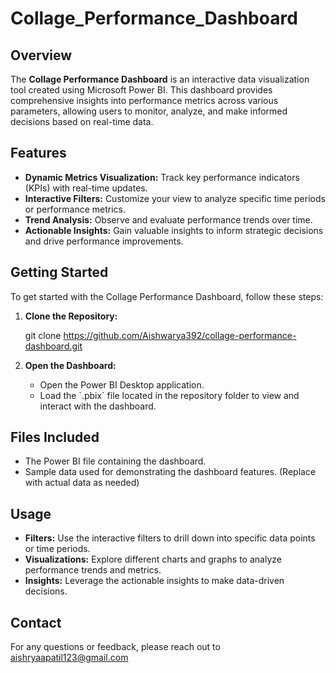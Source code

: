 # Collage_Performance_Dashboard

## Overview

The **Collage Performance Dashboard** is an interactive data visualization tool created using Microsoft Power BI. This dashboard provides comprehensive insights into performance metrics across various parameters, allowing users to monitor, analyze, and make informed decisions based on real-time data.

## Features

- **Dynamic Metrics Visualization:** Track key performance indicators (KPIs) with real-time updates.
- **Interactive Filters:** Customize your view to analyze specific time periods or performance metrics.
- **Trend Analysis:** Observe and evaluate performance trends over time.
- **Actionable Insights:** Gain valuable insights to inform strategic decisions and drive performance improvements.

## Getting Started

To get started with the Collage Performance Dashboard, follow these steps:

1. **Clone the Repository:**

   git clone https://github.com/Aishwarya392/collage-performance-dashboard.git


2. **Open the Dashboard:**
   - Open the Power BI Desktop application.
   - Load the \`.pbix\` file located in the repository folder to view and interact with the dashboard.


## Files Included

- The Power BI file containing the dashboard.
- Sample data used for demonstrating the dashboard features. (Replace with actual data as needed)

## Usage

- **Filters:** Use the interactive filters to drill down into specific data points or time periods.
- **Visualizations:** Explore different charts and graphs to analyze performance trends and metrics.
- **Insights:** Leverage the actionable insights to make data-driven decisions.


## Contact

For any questions or feedback, please reach out to aishryaapatil123@gmail.com
